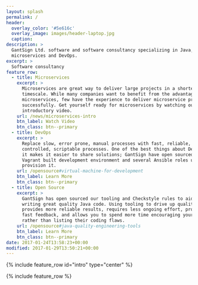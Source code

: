 ```yaml
---
layout: splash
permalink: /
header:
  overlay_color: '#5e616c'
  overlay_image: images/header-laptop.jpg
  caption:
description: >
  GantSign Ltd. software and software consultancy specializing in Java,
  microservices and DevOps.
excerpt: >
  Software consultancy
feature_row:
  - title: Microservices
    excerpt: >
      Microservices are great way to deliver large projects in a shorter
      timescale. While many companies want to benefit from the advantages of
      microservices, few have the experience to deliver microservice projects
      successfully. Get yourself ready for microservices by watching our
      introductory video.
    url: /news/microservices-intro
    btn_label: Watch Video
    btn_class: btn--primary
  - title: DevOps
    excerpt: >
      Replace slow, error prone, manual processes with fast, reliable, version
      controlled, scriptable processes. One of the best things about DevOps is
      it makes it easier to share solutions; GantSign have open sourced our
      Vagrant built development environment and several Ansible roles used to
      provision it.
    url: /opensource#virtual-machine-for-development
    btn_label: Learn More
    btn_class: btn--primary
  - title: Open Source
    excerpt: >
      GantSign has open sourced our tooling and Checkstyle rules to aid you in
      writing great quality Java code. Using tooling to drive up quality,
      provides more reliable results, requires less ongoing effort, provides
      fast feedback, and allows you to spend more time encouraging your team
      rather than listing their coding flaws.
    url: /opensource#java-quality-engineering-tools
    btn_label: Learn More
    btn_class: btn--primary
date: 2017-01-24T13:58:23+00:00
modified: 2017-01-29T13:50:21+00:00
---
```


{% include feature_row id="intro" type="center" %}

{% include feature_row %}
